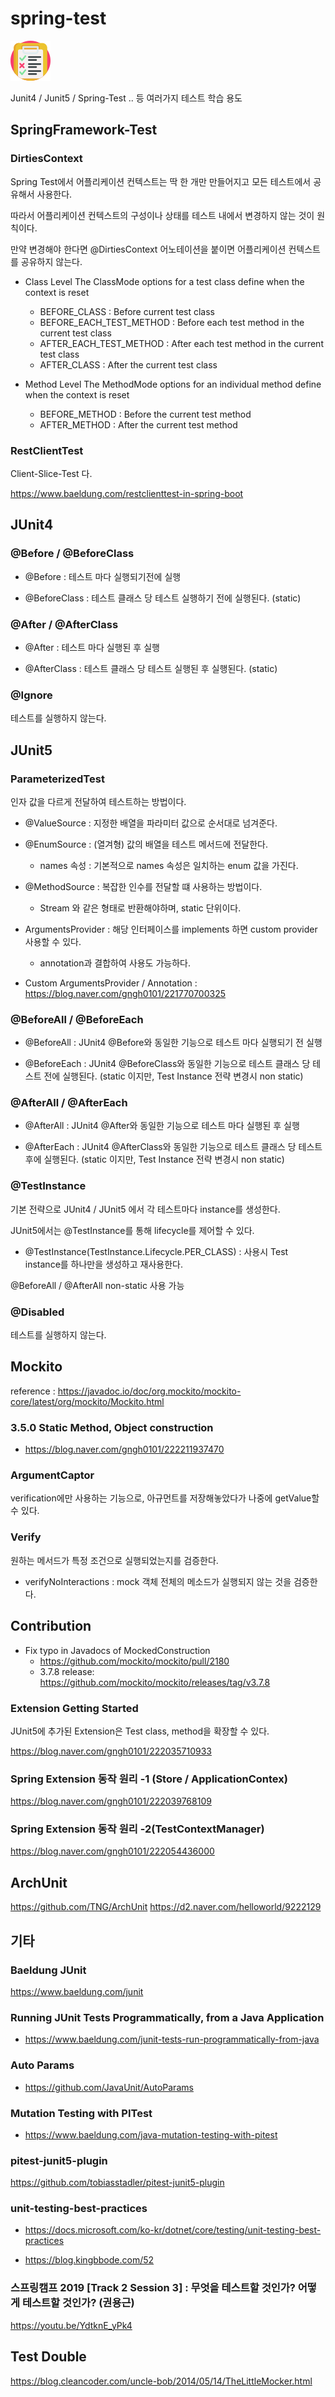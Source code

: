 # spring-test

![logo](/doc/img/test.png)

Junit4 / Junit5 / Spring-Test .. 등 여러가지 테스트 학습 용도


## SpringFramework-Test

### DirtiesContext

Spring Test에서 어플리케이션 컨텍스트는 딱 한 개만 만들어지고 모든 테스트에서 공유해서 사용한다. 

따라서 어플리케이션 컨텍스트의 구성이나 상태를 테스트 내에서 변경하지 않는 것이 원칙이다. 

만약 변경해야 한다면 @DirtiesContext 어노테이션을 붙이면 어플리케이션 컨텍스트를 공유하지 않는다. 


- Class Level
The ClassMode options for a test class define when the context is reset
  - BEFORE_CLASS : Before current test class
  - BEFORE_EACH_TEST_METHOD : Before each test method in the current test class
  - AFTER_EACH_TEST_METHOD : After each test method in the current test class
  - AFTER_CLASS : After the current test class

- Method Level
The MethodMode options for an individual method define when the context is reset
  - BEFORE_METHOD : Before the current test method
  - AFTER_METHOD : After the current test method

### RestClientTest 

Client-Slice-Test 다. 

https://www.baeldung.com/restclienttest-in-spring-boot 


## JUnit4

### @Before / @BeforeClass

- @Before : 테스트 마다 실행되기전에 실행

- @BeforeClass : 테스트 클래스 당 테스트 실행하기 전에 실행된다. (static)

### @After / @AfterClass

- @After : 테스트 마다 실행된 후 실행

- @AfterClass : 테스트 클래스 당 테스트 실행된 후 실행된다. (static)

### @Ignore

테스트를 실행하지 않는다.

## JUnit5

### ParameterizedTest

인자 값을 다르게 전달하여 테스트하는 방법이다. 

- @ValueSource : 지정한 배열을 파라미터 값으로 순서대로 넘겨준다.

- @EnumSource : (열겨형) 값의 배열을 테스트 메서드에 전달한다.
  - names 속성 : 기본적으로 names 속성은 일치하는 enum 값을 가진다.

- @MethodSource : 복잡한 인수를 전달할 떄 사용하는 방법이다. 
  - Stream<Arguments> 와 같은 형태로 반환해야하며, static 단위이다. 
  
- ArgumentsProvider : 해당 인터페이스를 implements 하면 custom provider 사용할 수 있다. 
  - annotation과 결합하여 사용도 가능하다. 
  

- Custom ArgumentsProvider / Annotation : https://blog.naver.com/gngh0101/221770700325


### @BeforeAll / @BeforeEach

- @BeforeAll : JUnit4 @Before와 동일한 기능으로 테스트 마다 실행되기 전 실행

- @BeforeEach : JUnit4 @BeforeClass와 동일한 기능으로 테스트 클래스 당 테스트 전에 실행된다. (static 이지만, Test Instance 전략 변경시 non static)


### @AfterAll / @AfterEach

- @AfterAll : JUnit4 @After와 동일한 기능으로 테스트 마다 실행된 후 실행

- @AfterEach : JUnit4 @AfterClass와 동일한 기능으로 테스트 클래스 당 테스트 후에 실행된다. (static 이지만, Test Instance 전략 변경시 non static)


### @TestInstance
              
기본 전략으로 JUnit4 / JUnit5 에서 각 테스트마다 instance를 생성한다. 

JUnit5에서는 @TestInstance를 통해 lifecycle를 제어할 수 있다. 
              
- @TestInstance(TestInstance.Lifecycle.PER_CLASS) : 사용시 Test instance를 하나만을 생성하고 재사용한다. 

@BeforeAll / @AfterAll non-static 사용 가능

### @Disabled

테스트를 실행하지 않는다.              
 
## Mockito

reference : https://javadoc.io/doc/org.mockito/mockito-core/latest/org/mockito/Mockito.html

### 3.5.0 Static Method, Object construction
- https://blog.naver.com/gngh0101/222211937470

### ArgumentCaptor

verification에만 사용하는 기능으로, 아규먼트를 저장해놓았다가 나중에 getValue할 수 있다. 


### Verify 

원하는 메서드가 특정 조건으로 실행되었는지를 검증한다. 

- verifyNoInteractions : mock 객체 전체의 메소드가 실행되지 않는 것을 검증한다. 


## Contribution

- Fix typo in Javadocs of MockedConstruction 
    - https://github.com/mockito/mockito/pull/2180
    - 3.7.8 release: https://github.com/mockito/mockito/releases/tag/v3.7.8

### Extension Getting Started

JUnit5에 추가된 Extension은 Test class, method을 확장할 수 있다.

https://blog.naver.com/gngh0101/222035710933


### Spring Extension 동작 원리 -1 (Store / ApplicationContex)

https://blog.naver.com/gngh0101/222039768109

### Spring Extension 동작 원리 -2(TestContextManager)

https://blog.naver.com/gngh0101/222054436000


## ArchUnit

https://github.com/TNG/ArchUnit
https://d2.naver.com/helloworld/9222129

## 기타 

### Baeldung JUnit
https://www.baeldung.com/junit

### Running JUnit Tests Programmatically, from a Java Application
- https://www.baeldung.com/junit-tests-run-programmatically-from-java


### Auto Params

- https://github.com/JavaUnit/AutoParams


### Mutation Testing with PITest

- https://www.baeldung.com/java-mutation-testing-with-pitest

### pitest-junit5-plugin

https://github.com/tobiasstadler/pitest-junit5-plugin


### unit-testing-best-practices

- https://docs.microsoft.com/ko-kr/dotnet/core/testing/unit-testing-best-practices

- https://blog.kingbbode.com/52


### 스프링캠프 2019 [Track 2 Session 3] : 무엇을 테스트할 것인가? 어떻게 테스트할 것인가? (권용근)

https://youtu.be/YdtknE_yPk4



## Test Double

https://blog.cleancoder.com/uncle-bob/2014/05/14/TheLittleMocker.html